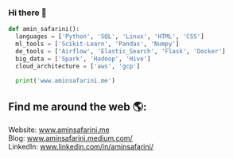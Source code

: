 ### Hi there 👋

```python
def amin_safarini():
  languages = ['Python', 'SQL', 'Linux', 'HTML', 'CSS']
  ml_tools = ['Scikit-Learn', 'Pandas', 'Numpy']
  de_tools = ['Airflow', 'Elastic_Search', 'Flask', 'Docker']
  big_data = ['Spark', 'Hadoop', 'Hive']
  cloud_architecture = ['aws', 'gcp']
  
  print('www.aminsafarini.me')
```

## Find me around the web 🌎:

Website: www.aminsafarini.me  
Blog: www.aminsafarini.medium.com/  
LinkedIn: www.linkedin.com/in/aminsafarini/


<!--
**aminsafarini/aminsafarini** is a ✨ _special_ ✨ repository because its `README.md` (this file) appears on your GitHub profile.

Here are some ideas to get you started:

- 🔭 I’m currently working on ...
- 🌱 I’m currently learning ...
- 👯 I’m looking to collaborate on ...
- 🤔 I’m looking for help with ...
- 💬 Ask me about ...
- 📫 How to reach me: ...
- 😄 Pronouns: ...
- ⚡ Fun fact: ...
-->
